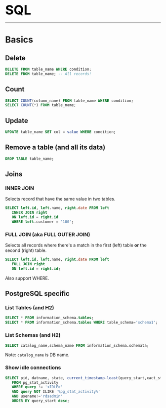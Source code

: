 **<span style="font-size:3em;color:black">SQL</span>**
***

# Basics

## Delete
```sql
DELETE FROM table_name WHERE condition;
DELETE FROM table_name; -- All records!
```

## Count
```sql
SELECT COUNT(column_name) FROM table_name WHERE condition;
SELECT COUNT(*) FROM table_name;
```

## Update
```sql
UPDATE table_name SET col = value WHERE condition;
```

## Remove a table (and all its data)
```sql
DROP TABLE table_name;
```

## Joins

### INNER JOIN
Selects record that have the same value in two tables.
```sql
SELECT left.id, left.name, right.date FROM left
   INNER JOIN right
   ON left.id = right.id
   WHERE left.customer = '100';
```

### FULL JOIN (aka FULL OUTER JOIN)
Selects all records where there's a match in the first (left) table **or** the second (right) table.
```sql
SELECT left.id, left.name, right.date FROM left
   FULL JOIN right
   ON left.id = right.id;
```
Also support WHERE.

## PostgreSQL specific

### List Tables (and H2)
```sql
SELECT * FROM information_schema.tables;
SELECT * FROM information_schema.tables WHERE table_schema='schema1';
```

### List Schemas (and H2)
```sql
SELECT catalog_name,schema_name FROM information_schema.schemata;
```
Note: ```catalog_name``` is DB name.

### Show idle connections
```sql
SELECT pid, datname, state, current_timestamp-least(query_start,xact_start) age, application_name, usename, query
   FROM pg_stat_activity
   WHERE query != '<IDLE>'
   AND query NOT ILIKE '%pg_stat_activity%'
   AND usename!='rdsadmin'
   ORDER BY query_start desc;
```